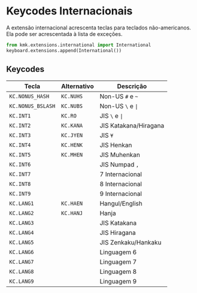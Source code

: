 # Keycodes Internacionais

A extensão internacional acrescenta teclas para teclados não-americanos. Ela
pode ser acrescentada à lista de exceções.

```python
from kmk.extensions.international import International
keyboard.extensions.append(International())
```

## Keycodes

| Tecla             | Alternativo | Descrição                        |
|-------------------|-------------|----------------------------------|
| `KC.NONUS_HASH`   | `KC.NUHS`   | Non-US `#` e `~`                 |
| `KC.NONUS_BSLASH` | `KC.NUBS`   | Non-US `\` e <code>&#124;</code> |
| `KC.INT1`         | `KC.RO`     | JIS `\` e <code>&#124;</code>    |
| `KC.INT2`         | `KC.KANA`   | JIS Katakana/Hiragana            |
| `KC.INT3`         | `KC.JYEN`   | JIS `¥`                          |
| `KC.INT4`         | `KC.HENK`   | JIS Henkan                       |
| `KC.INT5`         | `KC.MHEN`   | JIS Muhenkan                     |
| `KC.INT6`         |             | JIS Numpad `,`                   |
| `KC.INT7`         |             | 7 Internacional                  |
| `KC.INT8`         |             | 8 Internacional                  |
| `KC.INT9`         |             | 9 Internacional                  |
| `KC.LANG1`        | `KC.HAEN`   | Hangul/English                   |
| `KC.LANG2`        | `KC.HANJ`   | Hanja                            |
| `KC.LANG3`        |             | JIS Katakana                     |
| `KC.LANG4`        |             | JIS Hiragana                     |
| `KC.LANG5`        |             | JIS Zenkaku/Hankaku              |
| `KC.LANG6`        |             | Linguagem 6                      |
| `KC.LANG7`        |             | Linguagem 7                      |
| `KC.LANG8`        |             | Linguagem 8                      |
| `KC.LANG9`        |             | Linguagem 9                      |
